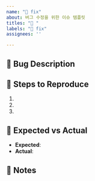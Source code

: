 ```yaml
---
name: "🐛 fix"
about: 버그 수정을 위한 이슈 템플릿
titles: "🐛 "
labels: "🐛 fix"
assignees: ''

---
```


## 📌 Bug Description
<!-- 발생한 버그에 대해 설명해주세요 -->


## 🔄 Steps to Reproduce
1. 
2. 
3. 

## 🎯 Expected vs Actual
- **Expected**: 
- **Actual**: 

## 📝 Notes
<!-- 추가 정보나 환경 정보 -->
